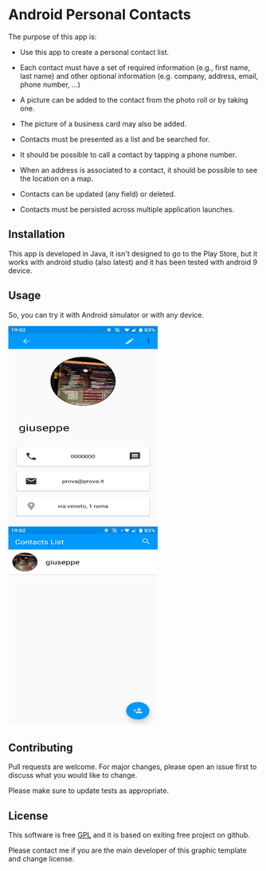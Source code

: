 # Android Personal Contacts

The purpose of this app is:

* Use this app to create a personal contact list.

* Each contact must have a set of required information (e.g., first name, last name) and
other optional information (e.g. company, address, email, phone number, ...)

* A picture can be added to the contact from the photo roll or by taking one.

* The picture of a business card may also be added.

* Contacts must be presented as a list and be searched for.

* It should be possible to call a contact by tapping a phone number.

* When an address is associated to a contact, it should be possible to see the location
on a map.

* Contacts can be updated (any field) or deleted.

* Contacts must be persisted across multiple application launches.

## Installation

This app is developed in Java, it isn't designed to go to the Play Store, but it works with android studio (also latest) and it has been tested with android 9 device.

## Usage
So, you can try it with Android simulator or with any device.

<p align="left">
  <img src="https://github.com/GiuseppeLG/Android-Personal-Contacts/blob/master/capture_1.jpg" width="300" height="400" title="hover text">
  <img src="https://github.com/GiuseppeLG/Android-Personal-Contacts/blob/master/capture_2.jpg" width="300" height="400" title="hover text">
</p>

## Contributing
Pull requests are welcome. For major changes, please open an issue first to discuss what you would like to change.

Please make sure to update tests as appropriate.

## License
This software is free [GPL](http://www.gnu.org/licenses/gpl.html) and it is based on exiting free project on github. 

Please contact me if you are the main developer of this graphic template and change license.
